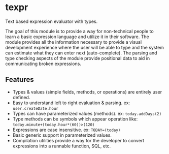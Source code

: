 # texpr
Text based expression evaluator with types.

The goal of this module is to provide a way for non-technical people to learn a basic expression language and utilize it in their software. The module provides all the information necessary to provide a visual development experience where the user will be able to type and the system can estimate what they can enter next (auto-complete).  The parsing and type checking aspects of the module provide positional data to aid in communicating broken expressions.

## Features
- Types & values (simple fields, methods, or operations) are entirely user defined.
- Easy to understand left to right evaluation & parsing. ex: `user.createDate.hour`
- Types can have parameterized values (methods). ex: `today.addDays(2)`
- Type methods can be symbols which appear operation like: `today.minute+(today.hour*(60))>(120)`
- Expressions are case insensitive. ex: `TODAY=(today)`
- Basic generic support in parameterized values.
- Compilation utilities provide a way for the developer to convert expressions into a runnable function, SQL, etc.
